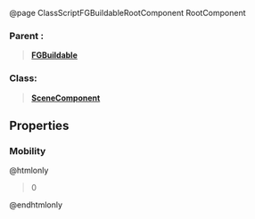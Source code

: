 @page ClassScriptFGBuildableRootComponent RootComponent
### Parent :
<b><a href="_class_script_f_g_buildable.html"><blockquote>FGBuildable</blockquote></a></b>
### Class:
<b><a href="_class_script_scene_component.html"><blockquote>SceneComponent</blockquote></a></b>
## Properties
### Mobility
@htmlonly
<blockquote>0</blockquote>
@endhtmlonly


